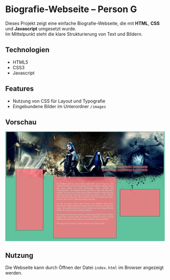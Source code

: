 # Biografie-Webseite – Person G

Dieses Projekt zeigt eine einfache Biografie-Webseite, die mit **HTML**, **CSS** und **Javascript** umgesetzt wurde.  
Im Mittelpunkt steht die klare Strukturierung von Text und Bildern.

## Technologien
- HTML5
- CSS3
- Javascript

## Features
- Nutzung von CSS für Layout und Typografie
- Eingebundene Bilder im Unterordner `/images`


## Vorschau
![Screenshot](images/screenshot.png)

## Nutzung
Die Webseite kann durch Öffnen der Datei `index.html` im Browser angezeigt werden.
